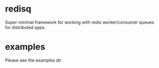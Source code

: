 redisq
======

Super minimal framework for working with redis worker/consumer queues for distributed apps.


examples
==========
Please see the examples dir

